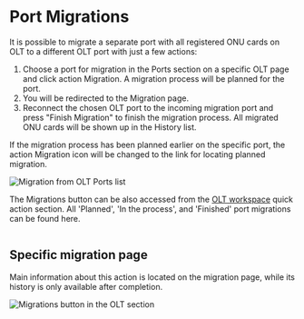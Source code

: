 # Port Migrations

It is possible to migrate a separate port with all registered ONU cards on OLT to a different OLT port with just a few actions:

1. Choose a port for migration in the Ports section on a specific OLT page and click action Migration. A migration process will be planned for the port.
2. You will be redirected to the Migration page.
3. Reconnect the chosen OLT port to the incoming migration port and press "Finish Migration" to finish the migration process. All migrated ONU cards will be shown up in the History list.

If the migration process has been planned earlier on the specific port, the action Migration icon will be changed to the link for locating planned migration.

![Migration from OLT Ports list](.gitbook/assets/GtEOw67QlykNqzYm5dUdM\_image.png)

The Migrations button can be also accessed from the [OLT workspace](all-olt/) quick action section. All 'Planned', 'In the process', and 'Finished' port migrations can be found here.

<figure><img src=".gitbook/assets/a-list-of migrations.png" alt=""><figcaption></figcaption></figure>

## Specific migration page

Main information about this action is located on the migration page, while its history is only available after completion.

![Migrations button in the OLT section](<.gitbook/assets/migration-after end.png>)
